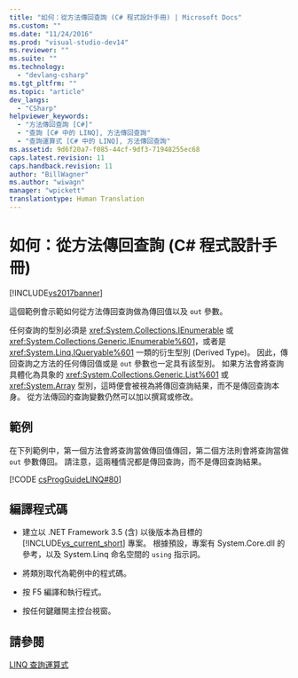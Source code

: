 ```yaml
---
title: "如何：從方法傳回查詢 (C# 程式設計手冊) | Microsoft Docs"
ms.custom: ""
ms.date: "11/24/2016"
ms.prod: "visual-studio-dev14"
ms.reviewer: ""
ms.suite: ""
ms.technology: 
  - "devlang-csharp"
ms.tgt_pltfrm: ""
ms.topic: "article"
dev_langs: 
  - "CSharp"
helpviewer_keywords: 
  - "方法傳回查詢 [C#]"
  - "查詢 [C# 中的 LINQ], 方法傳回查詢"
  - "查詢運算式 [C# 中的 LINQ], 方法傳回查詢"
ms.assetid: 9d6f20a7-f085-44cf-9df3-71948255ec68
caps.latest.revision: 11
caps.handback.revision: 11
author: "BillWagner"
ms.author: "wiwagn"
manager: "wpickett"
translationtype: Human Translation
---
```

# 如何：從方法傳回查詢 (C# 程式設計手冊)
[!INCLUDE[vs2017banner](../../../csharp/includes/vs2017banner.md)]

這個範例會示範如何從方法傳回查詢做為傳回值以及 `out` 參數。  
  
 任何查詢的型別必須是 <xref:System.Collections.IEnumerable> 或 <xref:System.Collections.Generic.IEnumerable%601>，或者是 <xref:System.Linq.IQueryable%601> 一類的衍生型別 \(Derived Type\)。  因此，傳回查詢之方法的任何傳回值或是 `out` 參數也一定具有該型別。  如果方法會將查詢具體化為具象的 <xref:System.Collections.Generic.List%601> 或 <xref:System.Array> 型別，這時便會被視為將傳回查詢結果，而不是傳回查詢本身。  從方法傳回的查詢變數仍然可以加以撰寫或修改。  
  
## 範例  
 在下列範例中，第一個方法會將查詢當做傳回值傳回，第二個方法則會將查詢當做 `out` 參數傳回。  請注意，這兩種情況都是傳回查詢，而不是傳回查詢結果。  
  
 [!CODE [csProgGuideLINQ#80](../CodeSnippet/VS_Snippets_VBCSharp/csProgGuideLINQ#80)]  
  
## 編譯程式碼  
  
-   建立以 .NET Framework 3.5 \(含\) 以後版本為目標的 [!INCLUDE[vs_current_short](../../../csharp/programming-guide/classes-and-structs/includes/vs_current_short_md.md)] 專案。  根據預設，專案有 System.Core.dll 的參考，以及 System.Linq 命名空間的 `using` 指示詞。  
  
-   將類別取代為範例中的程式碼。  
  
-   按 F5 編譯和執行程式。  
  
-   按任何鍵離開主控台視窗。  
  
## 請參閱  
 [LINQ 查詢運算式](../../../csharp/programming-guide/linq-query-expressions/index.md)